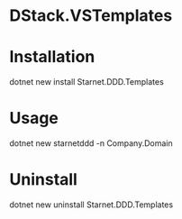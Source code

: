 # DStack.VSTemplates

# Installation
dotnet new  install Starnet.DDD.Templates

# Usage
dotnet new starnetddd -n Company.Domain

# Uninstall
dotnet new uninstall Starnet.DDD.Templates

